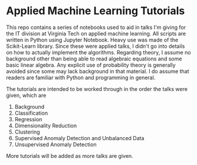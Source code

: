 # Applied Machine Learning Tutorials

This repo contains a series of notebooks used to aid in talks I'm giving for the IT division at Virginia Tech on applied machine learning. All scripts are written in Python using Jupyter Notebook. Heavy use was made of the Scikit-Learn library. Since these were applied talks, I didn't go into details on how to actually implement the algorithms. Regarding theory, I assume no background other than being able to read algebraic equations and some basic linear algebra. Any explicit use of probability theory is generally avoided since some may lack background in that material. I do assume that readers are familiar with Python and programming in general.

The tutorials are intended to be worked through in the order the talks were given, which are
1. Background
2. Classification
3. Regression
4. Dimensionality Reduction
5. Clustering
6. Supervised Anomaly Detection and Unbalanced Data
7. Unsupervised Anomaly Detection
<!--
8. Time Series Basics
9. Machine Learning with Time Series Data
10. TBD
-->

More tutorials will be added as more talks are given.

